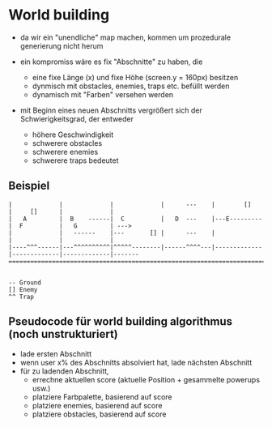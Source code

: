 # World building

- da wir ein "unendliche" map machen, kommen um prozedurale generierung nicht herum
- ein kompromiss wäre es fix "Abschnitte" zu haben, die 
  - eine fixe Länge (x) und fixe Höhe (screen.y = 160px) besitzen
  - dynmisch mit obstacles, enemies, traps etc. befüllt werden
  - dynamisch mit "Farben" versehen werden

- mit Beginn eines neuen Abschnitts vergrößert sich der Schwierigkeitsgrad, der entweder
  - höhere Geschwindigkeit
  - schwerere obstacles
  - schwerere enemies
  - schwerere traps bedeutet

## Beispiel

```
|             |             |             |      ---    |        []   |     []      |             |
|   A         |  B    ------|  C          |   D  ---    |---E---------|  F          |   G         | --->
|             |   ------    |---       [] |      ---    |             |             |             |
|----^^^------|---^^^^^^^^^^|^^^^^--------|------^^^^---|-------------|-------------|-------------|-------
===========================================================================================================


-- Ground
[] Enemy
^^ Trap
```

## Pseudocode für world building algorithmus (noch unstrukturiert)

- lade ersten Abschnitt
- wenn user x% des Abschnitts absolviert hat, lade nächsten Abschnitt
- für zu ladenden Abschnitt,
   - errechne aktuellen score (aktuelle Position + gesammelte powerups usw.)
   - platziere Farbpalette, basierend auf score
   - platziere enemies, basierend auf score
   - platziere obstacles, basierend auf score
